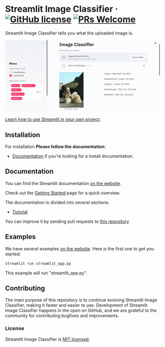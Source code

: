 # Streamlit Image Classifier &middot; [![GitHub license](https://img.shields.io/badge/license-MIT-blue.svg)](https://github.com/taeokimeng/streamlit-image-classifier/blob/main/LICENSE) [![PRs Welcome](https://img.shields.io/badge/PRs-welcome-brightgreen.svg)](https://github.com/taeokimeng/streamlit-image-classifier)

Streamlit Image Classifier tells you what the uploaded image is.

![Example|635x380](https://github.com/taeokimeng/Streamlit_Image_Classifier/blob/master/ImageClassifier_Streamlit.gif)

[Learn how to use Streamlit in your own project](https://www.streamlit.io/).

## Installation

For installation **Please follow the documentation**:

* [Documentation](https://docs.streamlit.io/en/stable/installation.html) if you're looking for a install documentation.

## Documentation

You can find the Streamlit documentation [on the website](https://docs.streamlit.io/en/stable/).  

Check out the [Getting Started](https://docs.streamlit.io/en/stable/getting_started.html) page for a quick overview.

The documentation is divided into several sections:

* [Tutorial](https://docs.streamlit.io/en/stable/getting_started.html)

You can improve it by sending pull requests to [this repository](https://github.com/reactjs/reactjs.org).

## Examples

We have several examples [on the website](https://docs.streamlit.io/en/stable/). Here is the first one to get you started:

```bash
streamlit run streamlit_app.py
```

This example will run "streamlit_app.py".

## Contributing

The main purpose of this repository is to continue evolving Streamlit Image Classifier, making it faster and easier to use. Development of Streamlit Image Classifier happens in the open on GitHub, and we are grateful to the community for contributing bugfixes and improvements.

### License

Streamlit Image Classifier is [MIT licensed](./LICENSE).
